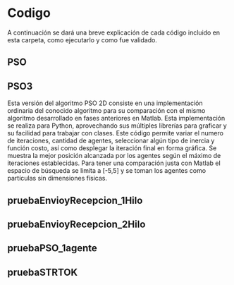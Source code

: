 # Codigo

A continuación se dará una breve explicación de cada código incluido en esta carpeta, como ejecutarlo y como fue validado. 

## PSO

## PSO3  
Esta versión del algoritmo PSO 2D consiste en una implementación ordinaria del conocido algoritmo para su comparación con el mismo algoritmo desarrollado en fases anteriores en Matlab. Esta implementación se realiza para Python, aprovechando sus múltiples librerías para graficar y su facilidad para trabajar con clases. Este código permite variar el numero de iteraciones, cantidad de agentes, seleccionar algún tipo de inercia y función costo, así como desplegar la iteración final en forma gráfica.  Se muestra la mejor posición alcanzada por los agentes según el máximo de iteraciones establecidas. Para tener una comparación justa con Matlab el espacio de búsqueda se limita a [-5,5] y se toman los agentes como partículas sin dimensiones físicas.

## pruebaEnvioyRecepcion_1Hilo
## pruebaEnvioyRecepcion_2Hilo
## pruebaPSO_1agente
## pruebaSTRTOK
